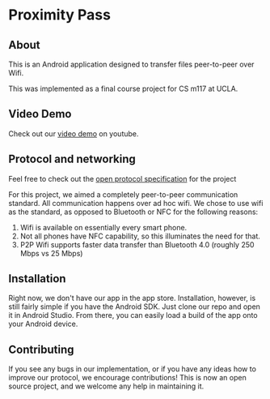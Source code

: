 Proximity Pass
==============

About
-----

This is an Android application designed to transfer files peer-to-peer over
Wifi.

This was implemented as a final course project for CS m117 at UCLA.

Video Demo
----------

Check out our [video
demo](https://www.youtube.com/watch?v=hSBmEm1fshI&feature=youtu.be) on youtube.

Protocol and networking
-----------------------

Feel free to check out the [open protocol
specification](https://github.com/jdhurwitz/ProximityPass/blob/master/ProtocolSpecification.md)
for the project

For this project, we aimed a completely peer-to-peer communication standard. All
communication happens over ad hoc wifi. We chose to use wifi as the standard, as
opposed to Bluetooth or NFC for the following reasons:

 1. Wifi is available on essentially every smart phone.
 2. Not all phones have NFC capability, so this illuminates the need for that.
 3. P2P Wifi supports faster data transfer than Bluetooth 4.0 (roughly 250 Mbps
    vs 25 Mbps)

Installation
------------

Right now, we don't have our app in the app store. Installation, however, is
still fairly simple if you have the Android SDK. Just clone our repo and open it
in Android Studio. From there, you can easily load a build of the app onto your
Android device.

Contributing
------------

If you see any bugs in our implementation, or if you have any ideas how to
improve our protocol, we encourage contributions! This is now an open source
project, and we welcome any help in maintaining it.
